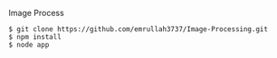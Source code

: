 Image Process

    $ git clone https://github.com/emrullah3737/Image-Processing.git
    $ npm install 
    $ node app